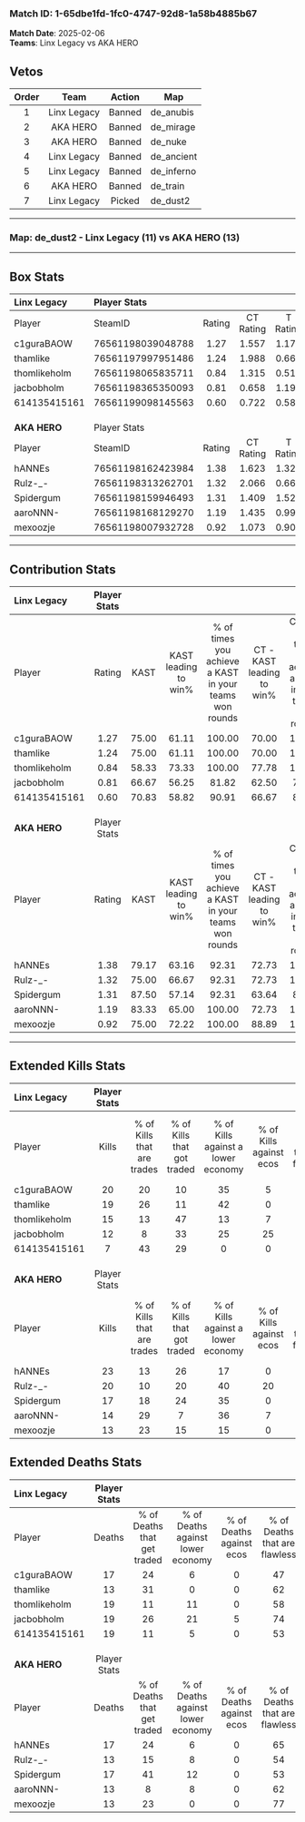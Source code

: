 ### Match ID: 1-65dbe1fd-1fc0-4747-92d8-1a58b4885b67  
**Match Date**: 2025-02-06  
**Teams**: Linx Legacy vs AKA HERO  

## Vetos  

| Order | Team | Action | Map |
| :---: | :--: | :----: | --- |
| 1 | Linx Legacy | Banned | de_anubis |
| 2 | AKA HERO | Banned | de_mirage |
| 3 | AKA HERO | Banned | de_nuke |
| 4 | Linx Legacy | Banned | de_ancient |
| 5 | Linx Legacy | Banned | de_inferno |
| 6 | AKA HERO | Banned | de_train |
| 7 | Linx Legacy | Picked | de_dust2 |

---  

### **Map**: de_dust2 - Linx Legacy (11) vs AKA HERO (13)  
---  

## Box Stats  

| **Linx Legacy** | Player Stats      |        |           |          |       |       |       |         |        |      |     |
| :- | :- | :-: | :-: | :-: | :-: | :-: | :-: | :-: | :-: | :-: | :-: |
| Player          | SteamID           | Rating | CT Rating | T Rating | KAST  |  ADR  | Kills | Assists | Deaths | K/D  | HS% |
| c1guraBAOW      | 76561198039048788 |  1.27  |   1.557   |  1.170   | 75.00 | 87.6  |  20   |   10    |   17   | 1.18 | 55  |
| thamlike        | 76561197997951486 |  1.24  |   1.988   |  0.665   | 75.00 | 70.0  |  19   |    2    |   13   | 1.46 | 42  |
| thomlikeholm    | 76561198065835711 |  0.84  |   1.315   |  0.513   | 58.33 | 68.9  |  15   |    3    |   19   | 0.79 | 60  |
| jacbobholm      | 76561198365350093 |  0.81  |   0.658   |  1.195   | 66.67 | 72.2  |  12   |    6    |   19   | 0.63 | 33  |
| 614135415161    | 76561199098145563 |  0.60  |   0.722   |  0.588   | 70.83 | 49.8  |   7   |    8    |   19   | 0.37 | 71  |
|                 |                   |        |           |          |       |       |       |         |        |      |     |
|                 |                   |        |           |          |       |       |       |         |        |      |     |
|                 |                   |        |           |          |       |       |       |         |        |      |     |
| **AKA HERO**    | Player Stats      |        |           |          |       |       |       |         |        |      |     |
| Player          | SteamID           | Rating | CT Rating | T Rating | KAST  |  ADR  | Kills | Assists | Deaths | K/D  | HS% |
| hANNEs          | 76561198162423984 |  1.38  |   1.623   |  1.321   | 79.17 | 88.9  |  23   |    2    |   17   | 1.35 | 60  |
| Rulz-_-         | 76561198313262701 |  1.32  |   2.066   |  0.666   | 75.00 | 82.8  |  20   |    4    |   13   | 1.54 | 25  |
| Spidergum       | 76561198159946493 |  1.31  |   1.409   |  1.524   | 87.50 | 103.2 |  17   |   10    |   17   | 1.00 | 52  |
| aaroNNN-        | 76561198168129270 |  1.19  |   1.435   |  0.993   | 83.33 | 78.9  |  14   |   13    |   13   | 1.08 | 50  |
| mexoozje        | 76561198007932728 |  0.92  |   1.073   |  0.903   | 75.00 | 38.8  |  13   |    2    |   13   | 1.00 | 46  |
---  

## Contribution Stats  

| **Linx Legacy** | Player Stats |       |                      |                                                        |                           |                                                             |                          |                                                            |
| :- | :-: | :-: | :-: | :-: | :-: | :-: | :-: | :-: |
| Player          |    Rating    | KAST  | KAST leading to win% | % of times you achieve a KAST in your teams won rounds | CT - KAST leading to win% | CT - % of times you achieve a KAST in your teams won rounds | T - KAST leading to win% | T - % of times you achieve a KAST in your teams won rounds |
| c1guraBAOW      |     1.27     | 75.00 |        61.11         |                         100.00                         |           70.00           |                           100.00                            |          50.00           |                           100.00                           |
| thamlike        |     1.24     | 75.00 |        61.11         |                         100.00                         |           70.00           |                           100.00                            |          50.00           |                           100.00                           |
| thomlikeholm    |     0.84     | 58.33 |        73.33         |                         100.00                         |           77.78           |                           100.00                            |          66.67           |                           100.00                           |
| jacbobholm      |     0.81     | 66.67 |        56.25         |                         81.82                          |           62.50           |                            71.43                            |          50.00           |                           100.00                           |
| 614135415161    |     0.60     | 70.83 |        58.82         |                         90.91                          |           66.67           |                            85.71                            |          50.00           |                           100.00                           |
|                 |              |       |                      |                                                        |                           |                                                             |                          |                                                            |
|                 |              |       |                      |                                                        |                           |                                                             |                          |                                                            |
|                 |              |       |                      |                                                        |                           |                                                             |                          |                                                            |
| **AKA HERO**    | Player Stats |       |                      |                                                        |                           |                                                             |                          |                                                            |
| Player          |    Rating    | KAST  | KAST leading to win% | % of times you achieve a KAST in your teams won rounds | CT - KAST leading to win% | CT - % of times you achieve a KAST in your teams won rounds | T - KAST leading to win% | T - % of times you achieve a KAST in your teams won rounds |
| hANNEs          |     1.38     | 79.17 |        63.16         |                         92.31                          |           72.73           |                           100.00                            |          50.00           |                           80.00                            |
| Rulz-_-         |     1.32     | 75.00 |        66.67         |                         92.31                          |           72.73           |                           100.00                            |          57.14           |                           80.00                            |
| Spidergum       |     1.31     | 87.50 |        57.14         |                         92.31                          |           63.64           |                            87.50                            |          50.00           |                           100.00                           |
| aaroNNN-        |     1.19     | 83.33 |        65.00         |                         100.00                         |           72.73           |                           100.00                            |          55.56           |                           100.00                           |
| mexoozje        |     0.92     | 75.00 |        72.22         |                         100.00                         |           88.89           |                           100.00                            |          55.56           |                           100.00                           |
---  

## Extended Kills Stats  

| **Linx Legacy** | Player Stats |                            |                            |                                    |                         |                              |                                 |                                       |                    |           |
| :- | :-: | :-: | :-: | :-: | :-: | :-: | :-: | :-: | :-: | :-: |
| Player          |    Kills     | % of Kills that are trades | % of Kills that got traded | % of Kills against a lower economy | % of Kills against ecos | % of Kills that are flawless | % of Kills that are close duels | % of Kills that are assisted by flash | Pistol Round Kills | AWP Kills |
| c1guraBAOW      |      20      |             20             |             10             |                 35                 |            5            |              65              |                5                |                   0                   |         0          |     4     |
| thamlike        |      19      |             26             |             11             |                 42                 |            0            |              53              |               21                |                   0                   |         0          |     3     |
| thomlikeholm    |      15      |             13             |             47             |                 13                 |            7            |              53              |               13                |                   0                   |         0          |     2     |
| jacbobholm      |      12      |             8              |             33             |                 25                 |           25            |              83              |                0                |                   0                   |         7          |     0     |
| 614135415161    |      7       |             43             |             29             |                 0                  |            0            |              57              |                0                |                   0                   |         0          |     1     |
|                 |              |                            |                            |                                    |                         |                              |                                 |                                       |                    |           |
|                 |              |                            |                            |                                    |                         |                              |                                 |                                       |                    |           |
|                 |              |                            |                            |                                    |                         |                              |                                 |                                       |                    |           |
| **AKA HERO**    | Player Stats |                            |                            |                                    |                         |                              |                                 |                                       |                    |           |
| Player          |    Kills     | % of Kills that are trades | % of Kills that got traded | % of Kills against a lower economy | % of Kills against ecos | % of Kills that are flawless | % of Kills that are close duels | % of Kills that are assisted by flash | Pistol Round Kills | AWP Kills |
| hANNEs          |      23      |             13             |             26             |                 17                 |            0            |              48              |               17                |                  22                   |         0          |     3     |
| Rulz-_-         |      20      |             10             |             20             |                 40                 |           20            |              60              |               25                |                   0                   |         0          |     1     |
| Spidergum       |      17      |             18             |             24             |                 35                 |            0            |              59              |                0                |                  18                   |         2          |     0     |
| aaroNNN-        |      14      |             29             |             7              |                 36                 |            7            |              71              |               14                |                   0                   |         0          |     0     |
| mexoozje        |      13      |             23             |             15             |                 15                 |            0            |              62              |               23                |                   0                   |         5          |     2     |
## Extended Deaths Stats  

| **Linx Legacy** | Player Stats |                             |                                   |                          |                               |                            |                           |               |
| :- | :-: | :-: | :-: | :-: | :-: | :-: | :-: | :-: |
| Player          |    Deaths    | % of Deaths that get traded | % of Deaths against lower economy | % of Deaths against ecos | % of Deaths that are flawless | % of Deaths that are close | % of Deaths while blinded | Deaths to AWP |
| c1guraBAOW      |      17      |             24              |                 6                 |            0             |              47               |             12             |            12             |       1       |
| thamlike        |      13      |             31              |                 0                 |            0             |              62               |             15             |            15             |       1       |
| thomlikeholm    |      19      |             11              |                11                 |            0             |              58               |             16             |             5             |       2       |
| jacbobholm      |      19      |             26              |                21                 |            5             |              74               |             16             |            11             |       3       |
| 614135415161    |      19      |             11              |                 5                 |            0             |              53               |             21             |             5             |       0       |
|                 |              |                             |                                   |                          |                               |                            |                           |               |
|                 |              |                             |                                   |                          |                               |                            |                           |               |
|                 |              |                             |                                   |                          |                               |                            |                           |               |
| **AKA HERO**    | Player Stats |                             |                                   |                          |                               |                            |                           |               |
| Player          |    Deaths    | % of Deaths that get traded | % of Deaths against lower economy | % of Deaths against ecos | % of Deaths that are flawless | % of Deaths that are close | % of Deaths while blinded | Deaths to AWP |
| hANNEs          |      17      |             24              |                 6                 |            0             |              65               |             0              |             0             |       3       |
| Rulz-_-         |      13      |             15              |                 8                 |            0             |              54               |             0              |             0             |       0       |
| Spidergum       |      17      |             41              |                12                 |            0             |              53               |             24             |             0             |       0       |
| aaroNNN-        |      13      |              8              |                 8                 |            0             |              62               |             15             |             0             |       2       |
| mexoozje        |      13      |             23              |                 0                 |            0             |              77               |             8              |             0             |       2       |
